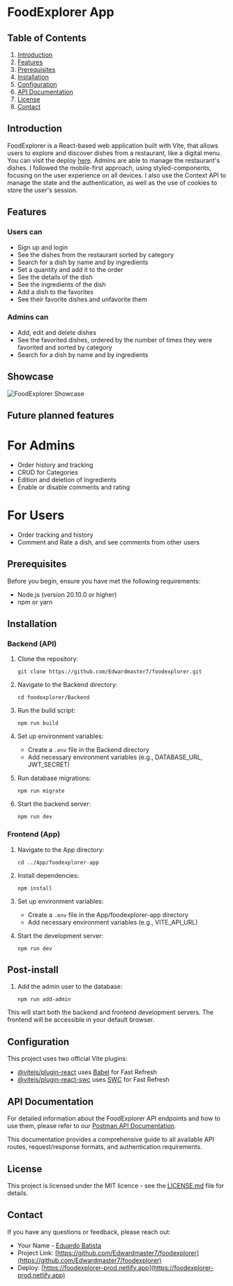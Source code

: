 # FoodExplorer App

## Table of Contents
1. [Introduction](#introduction)
2. [Features](#features)
3. [Prerequisites](#prerequisites)
4. [Installation](#installation)
5. [Configuration](#configuration)
6. [API Documentation](#api-documentation)
7. [License](#license)
8. [Contact](#contact)

## Introduction


FoodExplorer is a React-based web application built with Vite, that allows users to explore and discover dishes from a restaurant, like a digital menu. You can visit the deploy [here](https://foodexplorer-prod.netlify.app).
Admins are able to manage the restaurant's dishes. I followed the mobile-first approach, using styled-components, focusing on the user experience on all devices. I also use the Context API to manage the state and the authentication, as well as the use of cookies to store the user's session. 

## Features

### Users can
- Sign up and login
- See the dishes from the restaurant sorted by category
- Search for a dish by name and by ingredients
- Set a quantity and add it to the order
- See the details of the dish
- See the ingredients of the dish
- Add a dish to the favorites
- See their favorite dishes and unfavorite them

### Admins can
- Add, edit and delete dishes
- See the favorited dishes, ordered by the number of times they were favorited and sorted by category
- Search for a dish by name and by ingredients

## Showcase

![FoodExplorer Showcase](./showcase.gif)

## Future planned features 
# For Admins
- Order history and tracking
- CRUD for Categories
- Edition and deletion of Ingredients
- Enable or disable comments and rating
# For Users
- Order tracking and history
- Comment and Rate a dish, and see comments from other users

## Prerequisites

Before you begin, ensure you have met the following requirements:

- Node.js (version 20.10.0 or higher)
- npm or yarn

## Installation

### Backend (API)

1. Clone the repository:
   ```
   git clone https://github.com/Edwardmaster7/foodexplorer.git
   ```

2. Navigate to the Backend directory:
   ```
   cd foodexplorer/Backend
   ```

3. Run the build script:
   ```
   npm run build
   ```

4. Set up environment variables:
   - Create a `.env` file in the Backend directory
   - Add necessary environment variables (e.g., DATABASE_URL, JWT_SECRET)

5. Run database migrations:
   ```
   npm run migrate
   ```

6. Start the backend server:
   ```
   npm run dev
   ```

### Frontend (App)

1. Navigate to the App directory:
   ```
   cd ../App/foodexplorer-app
   ```

2. Install dependencies:
   ```
   npm install
   ```

3. Set up environment variables:
   - Create a `.env` file in the App/foodexplorer-app directory
   - Add necessary environment variables (e.g., VITE_API_URL)

4. Start the development server:
   ```
   npm run dev
   ```

## Post-install

1. Add the admin user to the database:
   ```
   npm run add-admin
   ```

This will start both the backend and frontend development servers. The frontend will be accessible in your default browser.

## Configuration

This project uses two official Vite plugins:

- [@vitejs/plugin-react](https://github.com/vitejs/vite-plugin-react/blob/main/packages/plugin-react/README.md) uses [Babel](https://babeljs.io/) for Fast Refresh
- [@vitejs/plugin-react-swc](https://github.com/vitejs/vite-plugin-react-swc) uses [SWC](https://swc.rs/) for Fast Refresh

## API Documentation

For detailed information about the FoodExplorer API endpoints and how to use them, please refer to our [Postman API Documentation](https://documenter.getpostman.com/view/37660327/2sAY4rGRZG).

This documentation provides a comprehensive guide to all available API routes, request/response formats, and authentication requirements.

## License

This project is licensed under the MIT licence - see the [LICENSE.md](LICENSE.md) file for details.

## Contact

If you have any questions or feedback, please reach out:

- Your Name - [Eduardo Batista](mailto:eduardoobatista2002@hotmail.com)
- Project Link: [https://github.com/Edwardmaster7/foodexplorer](https://github.com/Edwardmaster7/foodexplorer)
- Deploy: [https://foodexplorer-prod.netlify.app](https://foodexplorer-prod.netlify.app)
